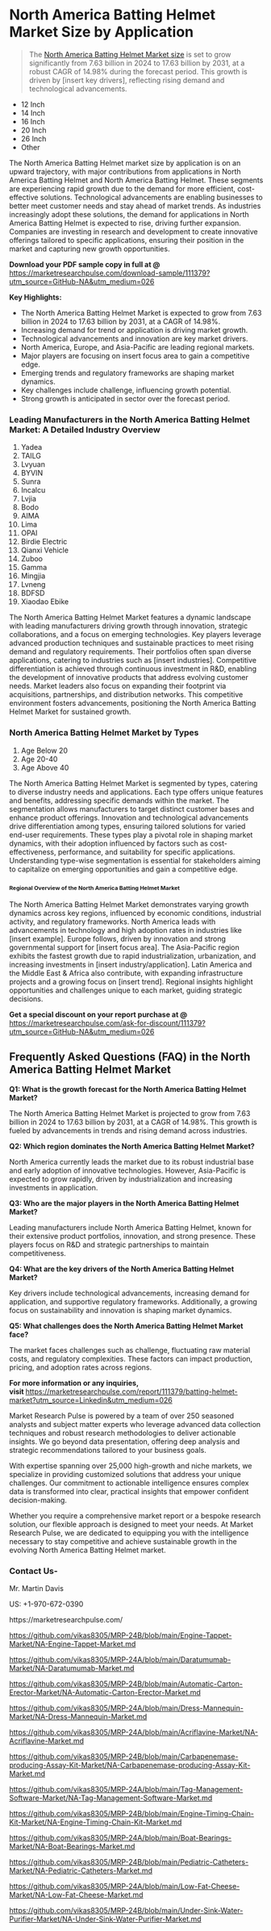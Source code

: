 <h1>North America Batting Helmet Market&nbsp;Size by Application</h1><blockquote><p>The <a href="https://marketresearchpulse.com/download-sample/111379?utm_source=GitHub-NA&amp;utm_medium=026">North America Batting Helmet Market size</a> is set to grow significantly from 7.63 billion in 2024 to 17.63 billion by 2031, at a robust CAGR of 14.98% during the forecast period. This growth is driven by [insert key drivers], reflecting rising demand and technological advancements.</p></blockquote><ul><li>12 Inch<li> 14 Inch<li> 16 Inch<li> 20 Inch<li> 26 Inch<li> Other</li></ul><p>The North America Batting Helmet market size by application is on an upward trajectory, with major contributions from applications in North America Batting Helmet and North America Batting Helmet. These segments are experiencing rapid growth due to the demand for more efficient, cost-effective solutions. Technological advancements are enabling businesses to better meet customer needs and stay ahead of market trends. As industries increasingly adopt these solutions, the demand for applications in North America Batting Helmet is expected to rise, driving further expansion. Companies are investing in research and development to create innovative offerings tailored to specific applications, ensuring their position in the market and capturing new growth opportunities.</p><p><strong>Download your PDF sample copy in full at @ </strong><a href="https://marketresearchpulse.com/download-sample/111379?utm_source=GitHub-NA&amp;utm_medium=026">https://marketresearchpulse.com/download-sample/111379?utm_source=GitHub-NA&amp;utm_medium=026</a></p><p><strong>Key Highlights: </strong></p><ul><li>The North America Batting Helmet Market is expected to grow from 7.63 billion in 2024 to 17.63 billion by 2031, at a CAGR of 14.98%.</li><li>Increasing demand for trend or application is driving market growth.</li><li>Technological advancements and innovation are key market drivers.</li><li>North America, Europe, and Asia-Pacific are leading regional markets.</li><li>Major players are focusing on insert focus area to gain a competitive edge.</li><li>Emerging trends and regulatory frameworks are shaping market dynamics.</li><li>Key challenges include challenge, influencing growth potential.</li><li>Strong growth is anticipated in sector over the forecast period.</li></ul><h3>Leading Manufacturers in the North America Batting Helmet Market: A Detailed Industry Overview</h3><ol><li>Yadea</li><li>TAILG</li><li>Lvyuan</li><li>BYVIN</li><li>Sunra</li><li>Incalcu</li><li>Lvjia</li><li>Bodo</li><li>AIMA</li><li>Lima</li><li>OPAI</li><li>Birdie Electric</li><li>Qianxi Vehicle</li><li>Zuboo</li><li>Gamma</li><li>Mingjia</li><li>Lvneng</li><li>BDFSD</li><li>Xiaodao Ebike</li></ol><div class="flex max-w-full flex-col flex-grow"><div class="min-h-8 text-message flex w-full flex-col items-end gap-2 whitespace-normal break-words [.text-message+&amp;]:mt-5" dir="auto" data-message-author-role="assistant" data-message-id="fd8432e4-4910-450d-b182-61b7bfb0a01f" data-message-model-slug="gpt-4o"><div class="flex w-full flex-col gap-1 empty:hidden first:pt-[3px]"><div class="markdown prose w-full break-words dark:prose-invert light"><p>The North America Batting Helmet Market features a dynamic landscape with leading manufacturers driving growth through innovation, strategic collaborations, and a focus on emerging technologies. Key players leverage advanced production techniques and sustainable practices to meet rising demand and regulatory requirements. Their portfolios often span diverse applications, catering to industries such as [insert industries]. Competitive differentiation is achieved through continuous investment in R&amp;D, enabling the development of innovative products that address evolving customer needs. Market leaders also focus on expanding their footprint via acquisitions, partnerships, and distribution networks. This competitive environment fosters advancements, positioning the North America Batting Helmet Market for sustained growth.</p></div></div></div></div><h3>North America Batting Helmet Market by Types</h3><ol><li>Age Below 20<li> Age 20-40<li> Age Above 40</li></ol><div class="flex max-w-full flex-col flex-grow"><div class="min-h-8 text-message flex w-full flex-col items-end gap-2 whitespace-normal break-words [.text-message+&amp;]:mt-5" dir="auto" data-message-author-role="assistant" data-message-id="084470be-0bb7-4664-bddf-5156b4f41249" data-message-model-slug="gpt-4o-mini"><div class="flex w-full flex-col gap-1 empty:hidden first:pt-[3px]"><div class="markdown prose w-full break-words dark:prose-invert light"><p>The North America Batting Helmet Market is segmented by types, catering to diverse industry needs and applications. Each type offers unique features and benefits, addressing specific demands within the market. The segmentation allows manufacturers to target distinct customer bases and enhance product offerings. Innovation and technological advancements drive differentiation among types, ensuring tailored solutions for varied end-user requirements. These types play a pivotal role in shaping market dynamics, with their adoption influenced by factors such as cost-effectiveness, performance, and suitability for specific applications. Understanding type-wise segmentation is essential for stakeholders aiming to capitalize on emerging opportunities and gain a competitive edge.</p></div></div></div></div><h3><span style="font-size: 11px;">Regional Overview of the North America Batting Helmet Market</span></h3><div class="flex max-w-full flex-col flex-grow"><div class="min-h-8 text-message flex w-full flex-col items-end gap-2 whitespace-normal break-words [.text-message+&amp;]:mt-5" dir="auto" data-message-author-role="assistant" data-message-id="e9038762-ce64-4e30-91c9-9bd413514231" data-message-model-slug="gpt-4o-mini"><div class="flex w-full flex-col gap-1 empty:hidden first:pt-[3px]"><div class="markdown prose w-full break-words dark:prose-invert light"><p>The North America Batting Helmet Market demonstrates varying growth dynamics across key regions, influenced by economic conditions, industrial activity, and regulatory frameworks. North America leads with advancements in technology and high adoption rates in industries like [insert example]. Europe follows, driven by innovation and strong governmental support for [insert focus area]. The Asia-Pacific region exhibits the fastest growth due to rapid industrialization, urbanization, and increasing investments in [insert industry/application]. Latin America and the Middle East &amp; Africa also contribute, with expanding infrastructure projects and a growing focus on [insert trend]. Regional insights highlight opportunities and challenges unique to each market, guiding strategic decisions.</p></div></div></div></div><p><strong>Get a special discount on your report purchase at @ </strong><a href="https://marketresearchpulse.com/ask-for-discount/111379?utm_source=GitHub-NA&amp;utm_medium=026">https://marketresearchpulse.com/ask-for-discount/111379?utm_source=GitHub-NA&amp;utm_medium=026</a></p><h2>Frequently Asked Questions (FAQ) in the North America Batting Helmet Market</h2><p><strong>Q1: What is the growth forecast for the North America Batting Helmet Market?</strong></p><p>The North America Batting Helmet Market is projected to grow from 7.63 billion in 2024 to 17.63 billion by 2031, at a CAGR of 14.98%. This growth is fueled by advancements in trends and rising demand across industries.</p><p><strong>Q2: Which region dominates the North America Batting Helmet Market?</strong></p><p>North America currently leads the market due to its robust industrial base and early adoption of innovative technologies. However, Asia-Pacific is expected to grow rapidly, driven by industrialization and increasing investments in application.</p><p><strong>Q3: Who are the major players in the North America Batting Helmet Market?</strong></p><p>Leading manufacturers include North America Batting Helmet, known for their extensive product portfolios, innovation, and strong presence. These players focus on R&amp;D and strategic partnerships to maintain competitiveness.</p><p><strong>Q4: What are the key drivers of the North America Batting Helmet Market?</strong></p><p>Key drivers include technological advancements, increasing demand for application, and supportive regulatory frameworks. Additionally, a growing focus on sustainability and innovation is shaping market dynamics.</p><p><strong>Q5: What challenges does the North America Batting Helmet Market face?</strong></p><p>The market faces challenges such as challenge, fluctuating raw material costs, and regulatory complexities. These factors can impact production, pricing, and adoption rates across regions.</p><p><strong>For more information or any inquiries, visit&nbsp;</strong><a href="https://marketresearchpulse.com/report/111379/batting-helmet-market?utm_source=Linkedin&utm_medium=026">https://marketresearchpulse.com/report/111379/batting-helmet-market?utm_source=Linkedin&utm_medium=026</a></p><p>Market Research Pulse is powered by a team of over 250 seasoned analysts and subject matter experts who leverage advanced data collection techniques and robust research methodologies to deliver actionable insights. We go beyond data presentation, offering deep analysis and strategic recommendations tailored to your business goals.</p><p>With expertise spanning over 25,000 high-growth and niche markets, we specialize in providing customized solutions that address your unique challenges. Our commitment to actionable intelligence ensures complex data is transformed into clear, practical insights that empower confident decision-making.</p><p>Whether you require a comprehensive market report or a bespoke research solution, our flexible approach is designed to meet your needs. At Market Research Pulse, we are dedicated to equipping you with the intelligence necessary to stay competitive and achieve sustainable growth in the evolving North America Batting Helmet market.</p><h3><strong>Contact Us-</strong></h3><p>Mr. Martin Davis</p><p>US: +1-970-672-0390</p><p>https://marketresearchpulse.com/</p><p><a href="https://github.com/vikas8305/MRP-24B/blob/main/Engine-Tappet-Market/NA-Engine-Tappet-Market.md">https://github.com/vikas8305/MRP-24B/blob/main/Engine-Tappet-Market/NA-Engine-Tappet-Market.md</a></p><p><a href="https://github.com/vikas8305/MRP-24A/blob/main/Daratumumab-Market/NA-Daratumumab-Market.md">https://github.com/vikas8305/MRP-24A/blob/main/Daratumumab-Market/NA-Daratumumab-Market.md</a></p><p><a href="https://github.com/vikas8305/MRP-24B/blob/main/Automatic-Carton-Erector-Market/NA-Automatic-Carton-Erector-Market.md">https://github.com/vikas8305/MRP-24B/blob/main/Automatic-Carton-Erector-Market/NA-Automatic-Carton-Erector-Market.md</a></p><p><a href="https://github.com/vikas8305/MRP-24A/blob/main/Dress-Mannequin-Market/NA-Dress-Mannequin-Market.md">https://github.com/vikas8305/MRP-24A/blob/main/Dress-Mannequin-Market/NA-Dress-Mannequin-Market.md</a></p><p><a href="https://github.com/vikas8305/MRP-24A/blob/main/Acriflavine-Market/NA-Acriflavine-Market.md">https://github.com/vikas8305/MRP-24A/blob/main/Acriflavine-Market/NA-Acriflavine-Market.md</a></p><p><a href="https://github.com/vikas8305/MRP-24B/blob/main/Carbapenemase-producing-Assay-Kit-Market/NA-Carbapenemase-producing-Assay-Kit-Market.md">https://github.com/vikas8305/MRP-24B/blob/main/Carbapenemase-producing-Assay-Kit-Market/NA-Carbapenemase-producing-Assay-Kit-Market.md</a></p><p><a href="https://github.com/vikas8305/MRP-24A/blob/main/Tag-Management-Software-Market/NA-Tag-Management-Software-Market.md">https://github.com/vikas8305/MRP-24A/blob/main/Tag-Management-Software-Market/NA-Tag-Management-Software-Market.md</a></p><p><a href="https://github.com/vikas8305/MRP-24B/blob/main/Engine-Timing-Chain-Kit-Market/NA-Engine-Timing-Chain-Kit-Market.md">https://github.com/vikas8305/MRP-24B/blob/main/Engine-Timing-Chain-Kit-Market/NA-Engine-Timing-Chain-Kit-Market.md</a></p><p><a href="https://github.com/vikas8305/MRP-24A/blob/main/Boat-Bearings-Market/NA-Boat-Bearings-Market.md">https://github.com/vikas8305/MRP-24A/blob/main/Boat-Bearings-Market/NA-Boat-Bearings-Market.md</a></p><p><a href="https://github.com/vikas8305/MRP-24B/blob/main/Pediatric-Catheters-Market/NA-Pediatric-Catheters-Market.md">https://github.com/vikas8305/MRP-24B/blob/main/Pediatric-Catheters-Market/NA-Pediatric-Catheters-Market.md</a></p><p><a href="https://github.com/vikas8305/MRP-24A/blob/main/Low-Fat-Cheese-Market/NA-Low-Fat-Cheese-Market.md">https://github.com/vikas8305/MRP-24A/blob/main/Low-Fat-Cheese-Market/NA-Low-Fat-Cheese-Market.md</a></p><p><a href="https://github.com/vikas8305/MRP-24B/blob/main/Under-Sink-Water-Purifier-Market/NA-Under-Sink-Water-Purifier-Market.md">https://github.com/vikas8305/MRP-24B/blob/main/Under-Sink-Water-Purifier-Market/NA-Under-Sink-Water-Purifier-Market.md</a></p>
